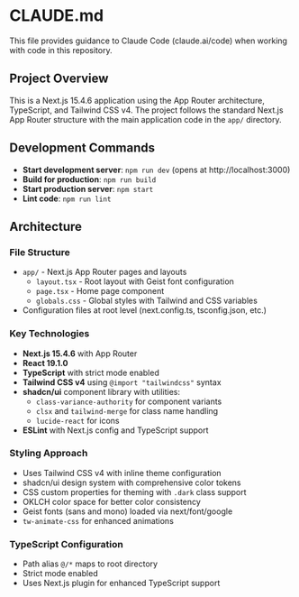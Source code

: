 # CLAUDE.md

This file provides guidance to Claude Code (claude.ai/code) when working with code in this repository.

## Project Overview

This is a Next.js 15.4.6 application using the App Router architecture, TypeScript, and Tailwind CSS v4. The project follows the standard Next.js App Router structure with the main application code in the `app/` directory.

## Development Commands

- **Start development server**: `npm run dev` (opens at http://localhost:3000)
- **Build for production**: `npm run build`
- **Start production server**: `npm start`
- **Lint code**: `npm run lint`

## Architecture

### File Structure
- `app/` - Next.js App Router pages and layouts
  - `layout.tsx` - Root layout with Geist font configuration
  - `page.tsx` - Home page component
  - `globals.css` - Global styles with Tailwind and CSS variables
- Configuration files at root level (next.config.ts, tsconfig.json, etc.)

### Key Technologies
- **Next.js 15.4.6** with App Router
- **React 19.1.0** 
- **TypeScript** with strict mode enabled
- **Tailwind CSS v4** using `@import "tailwindcss"` syntax
- **shadcn/ui** component library with utilities:
  - `class-variance-authority` for component variants
  - `clsx` and `tailwind-merge` for class name handling
  - `lucide-react` for icons
- **ESLint** with Next.js config and TypeScript support

### Styling Approach
- Uses Tailwind CSS v4 with inline theme configuration
- shadcn/ui design system with comprehensive color tokens
- CSS custom properties for theming with `.dark` class support
- OKLCH color space for better color consistency
- Geist fonts (sans and mono) loaded via next/font/google
- `tw-animate-css` for enhanced animations

### TypeScript Configuration
- Path alias `@/*` maps to root directory
- Strict mode enabled
- Uses Next.js plugin for enhanced TypeScript support